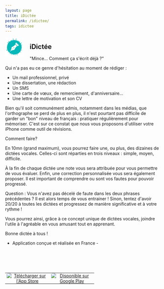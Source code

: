 ```yaml
---
layout: page
title: iDictée
permalink: /idictee/
tags: idictee
---
```


<img src="/images/logo-idictee.png" alt="iDictée" title="iDictée" style="width: 60px; height: 60px; float: left; margin-right: 20px;" />

## iDictée 

"Mince... Comment ça s'écrit déjà ?" 

Qui n'a pas eu ce genre d'hésitation au moment de rédiger : 

- Un mail professionnel, privé 
- Une dissertation, une rédaction
- Un SMS 
- Une carte de vœux, de remerciement, d'anniversaire... 
- Une lettre de motivation et son CV 

Bien qu'il soit communément admis, notamment dans les médias, que l'orthographe se perd de plus en plus, il n'est pourtant pas difficile de garder un "bon" niveau de français : pratiquer régulièrement pour mémoriser. 
C'est sur ce constat que nous vous proposons d'utiliser votre iPhone comme outil de révisions. 

Comment faire? 

En 10mn (grand maximum), vous pourrez faire une, ou plus, des dizaines de dictées vocales. Celles-ci sont réparties en trois niveaux : simple, moyen, difficile. 

À la fin de chaque dictée une note vous sera attribuée pour vous permettre de vous évaluer. Enfin, une correction personnalisée vous sera également proposer. Il est important de comprendre ou sont vos fautes pour pouvoir progressé. 

Question : Vous n'avez pas décelé de faute dans les deux phrases précédentes ? Il est alors temps de vous entrainer ! Sinon, tentez d'avoir 20/20 à toutes les dictées et progressez de manière significative et à votre rythme ! 

Vous pourrez ainsi, grâce à ce concept unique de dictées vocales, joindre l'utile à l'agréable en vous amusant tout en apprenant.

Bonne dictée à tous !


- Application conçue et réalisée en France -
  
  <div style="height: 60px;"></div>


<div style="width:100%; height: 60px; vertical-align:middle; text-align:center; float:none">
                <table align="center" border="0" cellpadding="0" cellspacing="0" role="presentation" style="margin: 0 auto;">
                    <tbody>
                        <tr>
                            <td style="padding: 0 5px; vertical-align: middle;">
                                <a href="https://apps.apple.com/fr/app/idict%C3%A9e/id508373232" target="_blank">
                                    <img src="https://developer.apple.com/assets/elements/badges/download-on-the-app-store.svg" alt="Télécharger sur l'App Store" width="135" style="display: block; width: 135px; height: auto; border-radius: 5px;">
                                </a>
                            </td>
                            <td style="padding: 0 5px; vertical-align: middle;">
                                <a href="https://play.google.com/store/apps/details?id=net.emilletfr.idictee.lite&hl=fr&pli=1" target="_blank">
                                    <img src="https://play.google.com/intl/en_us/badges/static/images/badges/fr_badge_web_generic.png" alt="Disponible sur Google Play" width="135" style="display: block; width: 135px; height: auto; border-radius: 5px;">
                                </a>
                            </td>
                        </tr>
                    </tbody>
                </table>
</div>
